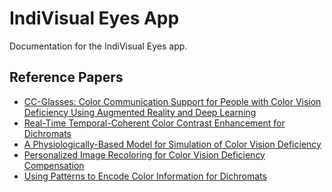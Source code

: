 # IndiVisual Eyes App

Documentation for the IndiVisual Eyes app.

## Reference Papers

* [CC-Glasses: Color Communication Support for People with Color Vision
  Deficiency Using Augmented Reality and Deep Learning](papers/2023CC-GlassAHs2023.pdf)
* [Real-Time Temporal-Coherent Color Contrast Enhancement
  for Dichromats](papers/Machado_Oliveira_EuroVis2010.pdf)
* [A Physiologically-Based Model for Simulation of Color Vision Deficiency](papers/Machado_Oliveira_Fernandes_CVD_Vis2009_final.pdf)
* [Personalized Image Recoloring for Color Vision
  Deficiency Compensation](papers/Personalized_Image_Recoloring_for_Color_Vision_Deficiency_Compensation.pdf)
* [Using Patterns to Encode Color Information for Dichromats](papers/Using_Patterns_to_Encode_Color_Information_for_Dic.pdf)
